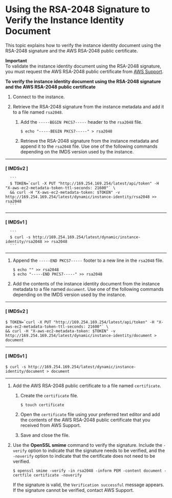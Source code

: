 # Using the RSA\-2048 Signature to Verify the Instance Identity Document<a name="verify-rsa2048"></a>

This topic explains how to verify the instance identity document using the RSA\-2048 signature and the AWS RSA\-2048 public certificate\.

**Important**  
To validate the instance identity document using the RSA\-2048 signature, you must request the AWS RSA\-2048 public certificate from [AWS Support](https://console.aws.amazon.com/support/home#/)\. 

**To verify the instance identity document using the RSA\-2048 signature and the AWS RSA\-2048 public certificate**

1. Connect to the instance\.

1. Retrieve the RSA\-2048 signature from the instance metadata and add it to a file named `rsa2048`\.

   1. Add the `-----BEGIN PKCS7-----` header to the `rsa2048` file\.

      ```
      $ echo "-----BEGIN PKCS7-----" > rsa2048
      ```

   1. Retrieve the RSA\-2048 signature from the instance metadata and append it to the `rsa2048` file\. Use one of the following commands depending on the IMDS version used by the instance\.

------
#### [ IMDSv2 ]

      ```
      $ TOKEN=`curl -X PUT "http://169.254.169.254/latest/api/token" -H "X-aws-ec2-metadata-token-ttl-seconds: 21600"` \
      && curl -H "X-aws-ec2-metadata-token: $TOKEN" -v http://169.254.169.254/latest/dynamic/instance-identity/rsa2048 >> rsa2048
      ```

------
#### [ IMDSv1 ]

      ```
      $ curl -s http://169.254.169.254/latest/dynamic/instance-identity/rsa2048 >> rsa2048
      ```

------

   1. Append the `-----END PKCS7-----` footer to a new line in the `rsa2048` file\.

      ```
      $ echo "" >> rsa2048
      $ echo "-----END PKCS7-----" >> rsa2048
      ```

1. Add the contents of the instance identity document from the instance metadata to a file named `document`\. Use one of the following commands depending on the IMDS version used by the instance\.

------
#### [ IMDSv2 ]

   ```
   $ TOKEN=`curl -X PUT "http://169.254.169.254/latest/api/token" -H "X-aws-ec2-metadata-token-ttl-seconds: 21600"` \ 
   && curl -H "X-aws-ec2-metadata-token: $TOKEN" -v http://169.254.169.254/latest/dynamic/instance-identity/document > document
   ```

------
#### [ IMDSv1 ]

   ```
   $ curl -s http://169.254.169.254/latest/dynamic/instance-identity/document > document
   ```

------

1. Add the AWS RSA\-2048 public certificate to a file named `certificate`\.

   1. Create the `certificate` file\.

      ```
      $ touch certificate
      ```

   1. Open the `certificate` file using your preferred text editor and add the contents of the AWS RSA\-2048 public certificate that you received from AWS Support\.

   1. Save and close the file\.

1. Use the **OpenSSL smime** command to verify the signature\. Include the `-verify` option to indicate that the signature needs to be verified, and the `-noverify` option to indicate that the certificate does not need to be verified\.

   ```
   $ openssl smime -verify -in rsa2048 -inform PEM -content document -certfile certificate -noverify
   ```

   If the signature is valid, the `Verification successful` message appears\. If the signature cannot be verified, contact AWS Support\.
